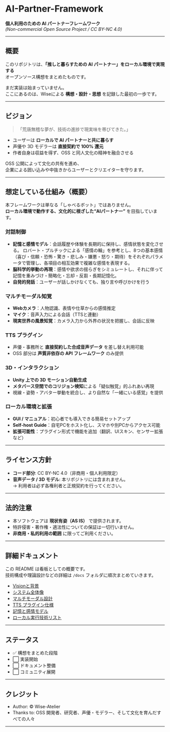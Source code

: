 # AI-Partner-Framework

**個人利用のための AI パートナーフレームワーク**  
*(Non-commercial Open Source Project / CC BY-NC 4.0)*

---

## 概要
このリポジトリは、**「推しと暮らすための AI パートナー」をローカル環境で実現する**  
オープンソース構想をまとめたものです。  

まだ実装は始まっていません。  
ここにあるのは、Wiseによる **構想・設計・思想** を記録した最初の一歩です。  

---

## ビジョン
> 「荒唐無稽な夢が、技術の進捗で現実味を帯びてきた。」

- ユーザーは **ローカルで AI パートナーと共に暮らす**  
- 声優や 3D モデラーは **直接契約で 100% 還元**  
- 作者自身は収益を得ず、OSS と同人文化の精神を融合させる  

OSS 公開によって文化の共有を進め、  
企業による囲い込みや中抜きからユーザーとクリエイターを守ります。  

---

## 想定している仕組み（概要）

本フレームワークは単なる「しゃべるボット」ではありません。  
**ローカル環境で動作する、文化的に根ざした“AIパートナー”** を目指しています。

### 対話制御
- **記憶と感情モデル**：会話履歴や体験を長期的に保持し、感情状態を変化させる。
ロバート・プルチックによる「感情の輪」を参考とし、8つの基本感情（喜び・信頼・恐怖・驚き・悲しみ・嫌悪・怒り・期待）をそれぞれパラメータで管理し、各項目の相互効果で複雑な感情を表現する。
- **脳科学的挙動の再現**：感情や欲求の揺らぎをシミュレートし、それに伴って記憶を重みづけ・簡略化・忘却・反芻・長期記憶化。
- **自発的発話**：ユーザーが話しかけなくても、独り言や呼びかけを行う  

### マルチモーダル知覚
- **Webカメラ**：人物認識、表情や仕草からの感情推定  
- **マイク**：音声入力による会話（TTSと連動）  
- **現実世界の風景知覚**：カメラ入力から外界の状況を把握し、会話に反映  

### TTS プラグイン
- 声優・事務所と **直接契約した合成音声データ** を差し替え利用可能  
- OSS 部分は **声質非依存の API フレームワーク** のみ提供  

### 3D・インタラクション
- **Unity 上での 3D モーション自動生成**  
- **メタバース空間でのコリジョン検知**による「疑似触覚」的ふれあい再現  
- 視線・姿勢・アバター挙動を統合し、より自然な「一緒にいる感覚」を提供  

### ローカル環境と拡張
- **GUI / マニュアル**：初心者でも導入できる簡易セットアップ  
- **Self-host Guide**：自宅PCをホスト化し、スマホや別PCからアクセス可能  
- **拡張可能性**：プラグイン形式で機能を追加（翻訳、UIスキン、センサー拡張など）  


---

## ライセンス方針
- **コード部分**: CC BY-NC 4.0（非商用・個人利用限定）  
- **音声データ / 3D モデル**: 本リポジトリには含まれません。  
  → 利用者は必ず各権利者と正規契約を行ってください。  

---

## 法的注意
- 本ソフトウェアは **現状有姿（AS IS）** で提供されます。  
- 特許侵害・著作権・適法性についての保証は一切行いません。  
- **非商用・私的利用の範囲** に限ってご利用ください。  

---

## 詳細ドキュメント
この README は看板としての概要です。  
技術構成や理論設計などの詳細は `/docs` フォルダに順次まとめていきます。  

- [Visionと背景](/docs/01_vision.md)  
- [システム全体像](/docs/02_system_overview.md)  
- [マルチモーダル設計](/docs/03_multimodal.md)  
- [TTS プラグイン仕様](/docs/04_tts_plugin.md)  
- [記憶と感情モデル](/docs/05_memory_emotion.md)  
- [ローカル実行技術リスト](/docs/06_local_runtime.md)  

---

## ステータス
- ✅ 構想をまとめた段階  
- ⬜ 実装開始  
- ⬜ ドキュメント整備  
- ⬜ コミュニティ展開  

---

## クレジット
- Author: © Wise-Atelier  
- Thanks to: OSS 開発者、研究者、声優・モデラー、そして文化を育んだすべての人々  

---
